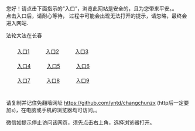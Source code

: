 您好！请点击下面指示的“入口”，浏览此网站是安全的，且为您带来平安。。 <br/>
点击入口后，请耐心等待， 过程中可能会出现无法打开的提示，请忽略，最终会进入网站. </br>

法轮大法在长春<br/>
<div style="padding:10px"><a style="margin:20px" target="_blank" href="https://d4d3wqvbezepy.cloudfront.net/2Qpsp?kpaoija" id="ccLink1" rel="nofollow">入口1</a> <a target="_blank" style="margin:20px" href="https://d38vi6b4sy5v81.cloudfront.net/2Qpsp?iucrkkn" id="ccLink2" rel="nofollow">入口2</a> <a style="margin:20px" target="_blank" href="https://d149r5kxwizqgc.cloudfront.net/2Qpsp?nhxijbkz" id="ccLink3" rel="nofollow">入口3</a></div>

<div style="padding:10px" ><a style="margin:20px" target="_blank" href="https://d4d3wqvbezepy.cloudfront.net/2Qpsp?kpaoija" id="ccLink4" rel="nofollow">入口4</a> <a style="margin:20px" href="https://d38vi6b4sy5v81.cloudfront.net/2Qpsp?iucrkkn" target="_blank" id="ccLink5" rel="nofollow">入口5</a> <a style="margin:20px" href="https://d149r5kxwizqgc.cloudfront.net/2Qpsp?nhxijbkz" target="_blank" id="ccLink6" rel="nofollow">入口6</a></div>

<div style="padding:10px"><a style="margin:20px" target="_blank" href="https://d4d3wqvbezepy.cloudfront.net/2Qpsp?kpaoija" id="ccLink7" rel="nofollow">入口7</a> <a style="margin:20px" href="https://d38vi6b4sy5v81.cloudfront.net/2Qpsp?iucrkkn" target="_blank" id="ccLink8" rel="nofollow">入口8</a> <a style="margin:20px" target="_blank" href="https://d149r5kxwizqgc.cloudfront.net/2Qpsp?nhxijbkz" id="ccLink9" rel="nofollow">入口9</a></div>

<br/>



请复制并记住免翻墙网址 https://github.com/yntd/changchunzx (http后一定要加s)，在电脑或手机的浏览器均可访问。。<br/>

微信如提示停止访问该网页，须先点击右上角，选择浏览器打开。
